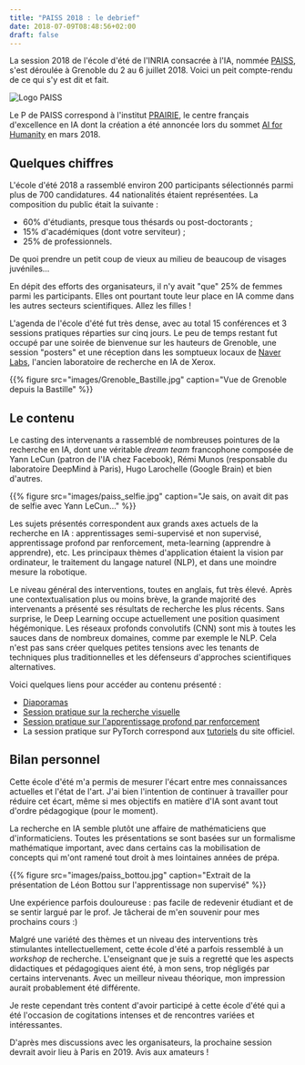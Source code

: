 ```yaml
---
title: "PAISS 2018 : le debrief"
date: 2018-07-09T08:48:56+02:00
draft: false
---
```


La session 2018 de l'école d'été de l'INRIA consacrée à l'IA, nommée [PAISS](https://project.inria.fr/paiss/), s'est déroulée à Grenoble du 2 au 6 juillet 2018. Voici un peit compte-rendu de ce qui s'y est dit et fait.

![Logo PAISS](https://project.inria.fr/paiss/files/2018/04/te%CC%82tie%CC%80re-3.jpg)

Le P de PAISS correspond à l'institut [PRAIRIE](https://inria.fr/actualite/actualites-inria/creation-de-l-institut-prairie), le centre français d'excellence en IA dont la création a été annoncée lors du sommet [AI for Humanity](https://www.aiforhumanity.fr/) en mars 2018.

## Quelques chiffres

L'école d'été 2018 a rassemblé environ 200 participants sélectionnés parmi plus de 700 candidatures. 44 nationalités étaient représentées. La composition du public était la suivante :

* 60% d'étudiants, presque tous thésards ou post-doctorants ;
* 15% d'académiques (dont votre serviteur) ;
* 25% de professionnels.

De quoi prendre un petit coup de vieux au milieu de beaucoup de visages juvéniles...

En dépit des efforts des organisateurs, il n'y avait "que" 25% de femmes parmi les participants. Elles ont pourtant toute leur place en IA comme dans les autres secteurs scientifiques. Allez les filles !

L'agenda de l'école d'été fut très dense, avec au total 15 conférences et 3 sessions pratiques réparties sur cinq jours. Le peu de temps restant fut occupé par une soirée de bienvenue sur les hauteurs de Grenoble, une session "posters" et une réception dans les somptueux locaux de [Naver Labs](http://www.europe.naverlabs.com/), l'ancien laboratoire de recherche en IA de Xerox.

{{% figure src="images/Grenoble_Bastille.jpg" caption="Vue de Grenoble depuis la Bastille" %}}

## Le contenu

Le casting des intervenants a rassemblé de nombreuses pointures de la recherche en IA, dont une véritable *dream team* francophone composée de Yann LeCun (patron de l'IA chez Facebook), Rémi Munos (responsable du laboratoire DeepMind à Paris), Hugo Larochelle (Google Brain) et bien d'autres.

{{% figure src="images/paiss_selfie.jpg" caption="Je sais, on avait dit pas de selfie avec Yann LeCun..." %}}

Les sujets présentés correspondent aux grands axes actuels de la recherche en IA : apprentissages semi-supervisé et non supervisé, apprentissage profond par renforcement, meta-learning (apprendre à apprendre), etc. Les principaux thèmes d'application étaient la vision par ordinateur, le traitement du langage naturel (NLP), et dans une moindre mesure la robotique.

Le niveau général des interventions, toutes en anglais, fut très élevé. Après une contextualisation plus ou moins brève, la grande majorité des intervenants a présenté ses résultats de recherche les plus récents. Sans surprise, le Deep Learning occupe actuellement une position quasiment hégémonique. Les réseaux profonds convolutifs (CNN) sont mis à toutes les sauces dans de nombreux domaines, comme par exemple le NLP. Cela n'est pas sans créer quelques petites tensions avec les tenants de techniques  plus traditionnelles et les défenseurs d'approches scientifiques alternatives.

Voici quelques liens pour accéder au contenu présenté :

* [Diaporamas](https://project.inria.fr/paiss/program/)
* [Session pratique sur la recherche visuelle](https://github.com/almazan/paiss)
* [Session pratique sur l'apprentissage profond par renforcement](https://github.com/criteo-research/paiss_deeprl)
* La session pratique sur PyTorch correspond aux [tutoriels](https://pytorch.org/tutorials/beginner/deep_learning_60min_blitz.html) du site officiel.

## Bilan personnel

Cette école d'été m'a permis de mesurer l'écart entre mes connaissances actuelles et l'état de l'art. J'ai bien l'intention de continuer à travailler pour réduire cet écart, même si mes objectifs en matière d'IA sont avant tout d'ordre pédagogique (pour le moment).

La recherche en IA semble plutôt une affaire de mathématiciens que d'informaticiens. Toutes les présentations se sont basées sur un formalisme mathématique important, avec dans certains cas la mobilisation de concepts qui m'ont ramené tout droit à mes lointaines années de prépa.

{{% figure src="images/paiss_bottou.jpg" caption="Extrait de la présentation de Léon Bottou sur l'apprentissage non supervisé" %}}

Une expérience parfois douloureuse : pas facile de redevenir étudiant et de se sentir largué par le prof. Je tâcherai de m'en souvenir pour mes prochains cours :)

Malgré une variété des thèmes et un niveau des interventions très stimulantes intellectuellement, cette école d'été a parfois ressemblé à un *workshop* de recherche. L'enseignant que je suis a regretté que les aspects didactiques et pédagogiques aient été, à mon sens, trop négligés par certains intervenants. Avec un meilleur niveau théorique, mon impression aurait probablement été différente.

Je reste cependant très content d'avoir participé à cette école d'été qui a été l'occasion de cogitations intenses et de rencontres variées et intéressantes.

D'après mes discussions avec les organisateurs, la prochaine session devrait avoir lieu à Paris en 2019. Avis aux amateurs !